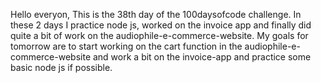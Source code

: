 Hello everyon,
This is the 38th day of the 100daysofcode challenge. 
In these 2 days I practice node js, worked on the invoice app and finally did quite a bit of work on the audiophile-e-commerce-website. My goals for tomorrow are to start working on the cart function in the audiophile-e-commerce-website and work a bit on the invoice-app and practice some basic node js if possible.